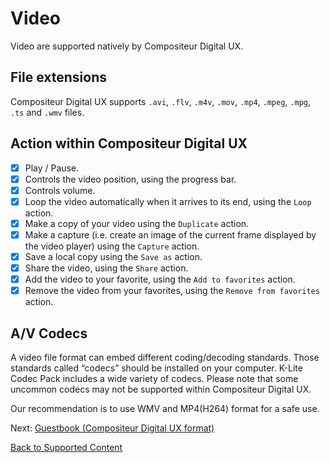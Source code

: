 # Video

Video are supported natively by Compositeur Digital UX.

## File extensions 

Compositeur Digital UX supports `.avi`, `.flv`, `.m4v`, `.mov`, `.mp4`, `.mpeg`, `.mpg`, `.ts` and `.wmv` files.

## Action within Compositeur Digital UX

* [X] Play / Pause.
* [X] Controls the video position, using the progress bar.
* [X] Controls volume.
* [X] Loop the video automatically when it arrives to its end, using the `Loop` action.
* [X] Make a copy of your video using the `Duplicate` action.
* [X] Make a capture (i.e. create an image of the current frame displayed by the video player) using the `Capture` action.
* [X] Save a local copy using the `Save as` action.
* [X] Share the video, using the `Share` action.
* [X] Add the video to your favorite, using the `Add to favorites` action.
* [X] Remove the video from your favorites, using the `Remove from favorites` action.

## A/V Codecs

A video file format can embed different coding/decoding standards. Those standards called “codecs” should be installed on your computer. K-Lite Codec Pack includes a wide variety of codecs. Please note that some uncommon codecs may not be supported within Compositeur Digital UX.

Our recommendation is to use WMV and MP4(H264) format for a safe use.

Next: [Guestbook (Compositeur Digital UX format)](guestbook.md)

[Back to Supported Content](index.md)
